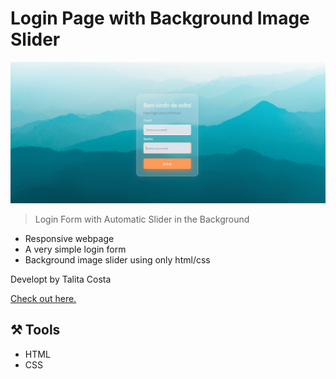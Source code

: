 # Login Page with Background Image Slider
![preview](./preview.png)

>Login Form with Automatic Slider in the Background
- Responsive webpage
- A very simple login form
- Background image slider using only html/css

Developt by Talita Costa

[Check out here.](https://tltco.github.io/login-page-slider/) 

## ⚒️ Tools
- HTML
- CSS
